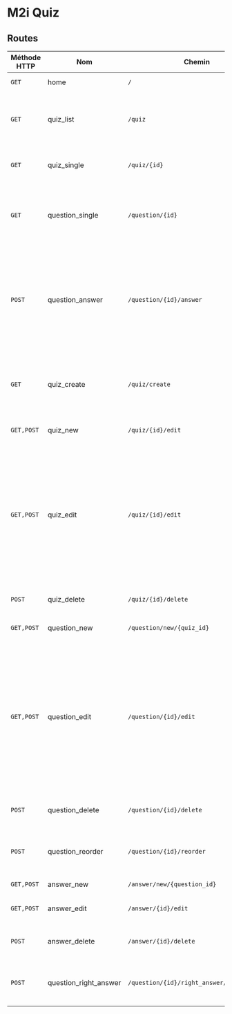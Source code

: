 # M2i Quiz

## Routes

| Méthode HTTP | Nom | Chemin | Contrôleur | Méthode | Description |
|---|---|---|---|---|---|
| `GET` | home | `/` | `MainController` | `home` | Page d'accueil |
| `GET` | quiz_list | `/quiz` | `QuizController` | `list` | Liste de tous les quiz disponibles auxquels on peut jouer |
| `GET` | quiz_single | `/quiz/{id}` | `QuizController` | `single` | Détails d'un quiz / bouton "jouer" |
| `GET` | question_single | `/question/{id}` | `QuestionController` | `single` | Jouer à un quiz / formulaire permettant de répondre à une question |
| `POST` | question_answer | `/question/{id}/answer` | `QuestionController` | `answer` | Répondre à une question / Déterminer si la réponse donnée est bonne / Rediriger sur la question suivante |
| `GET` | quiz_create | `/quiz/create` | `QuizController` | `create` | Liste des quiz que l'on peut modifier / ajouter un nouveau quiz |
| `GET,POST` | quiz_new | `/quiz/{id}/edit` | `QuizController` | `edit` | Créer un nouveau quiz |
| `GET,POST` | quiz_edit | `/quiz/{id}/edit` | `QuizController` | `edit` | Modifier / supprimer un quiz déjà existant / Liste des questions dans le quiz / Ajouter des questions dans le quiz / Réordonner les questions dans le quiz |
| `POST` | quiz_delete | `/quiz/{id}/delete` | `QuizController` | `delete` | Action de suppression d'un quiz |
| `GET,POST` | question_new | `/question/new/{quiz_id}` | `QuestionController` | `new` | Créer une nouvelle question |
| `GET,POST` | question_edit | `/question/{id}/edit` | `QuestionController` | `edit` | Modifier / supprimer une question déjà existante / Liste des réponses dans la question / Ajouter des réponses à la question / Supprimer des réponses de la question |
| `POST` | question_delete | `/question/{id}/delete` | `QuestionController` | `delete` | Action de suppression d'une question |
| `POST` | question_reorder | `/question/{id}/reorder` | `QuestionController` | `reorder` | Action de changement d'ordre d'une question |
| `GET,POST` | answer_new | `/answer/new/{question_id}` | `AnswerController` | `new` | Ajouter une réponse |
| `GET,POST` | answer_edit | `/answer/{id}/edit` | `AnswerController` | `edit` | Modifier une réponse |
| `POST` | answer_delete | `/answer/{id}/delete` | `AnswerController` | `delete` | Action de suppression d'une réponse |
| `POST` | question_right_answer | `/question/{id}/right_answer/{answer_id}` | `QuestionController` | `rightAnswer` | Changer la bonne réponse à une question |
